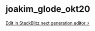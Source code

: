 # joakim_glode_okt20

[Edit in StackBlitz next generation editor ⚡️](https://stackblitz.com/~/github.com/Joakimglodedata/joakim_glode_okt20)